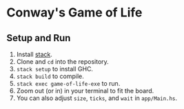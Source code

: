 # Conway's Game of Life

## Setup and Run
1. Install [stack](http://docs.haskellstack.org/en/stable/README.html).
2. Clone and `cd` into the repository.
3. `stack setup` to install GHC.
4. `stack build` to compile.
5. `stack exec game-of-life-exe` to run.
6. Zoom out (or in) in your terminal to fit the board.
7. You can also adjust `size`, `ticks`, and `wait` in `app/Main.hs`.

